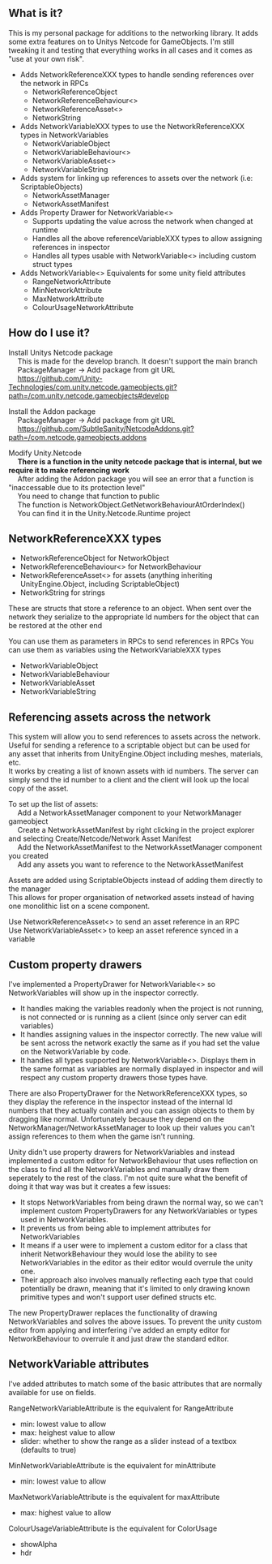 ## What is it?  
This is my personal package for additions to the networking library. It adds some extra features on to Unitys Netcode for GameObjects. I'm still tweaking it and testing that everything works in all cases and it comes as "use at your own risk".  

- Adds NetworkReferenceXXX types to handle sending references over the network in RPCs
    - NetworkReferenceObject
    - NetworkReferenceBehaviour<>
    - NetworkReferenceAsset<>
    - NetworkString
- Adds NetworkVariableXXX types to use the NetworkReferenceXXX types in NetworkVariables 
    - NetworkVariableObject
    - NetworkVariableBehaviour<>
    - NetworkVariableAsset<>
    - NetworkVariableString
- Adds system for linking up references to assets over the network (i.e: ScriptableObjects)
    - NetworkAssetManager
    - NetworkAssetManifest  
- Adds Property Drawer for NetworkVariable<> 
    - Supports updating the value across the network when changed at runtime
    - Handles all the above referenceVariableXXX types to allow assigning references in inspector
    - Handles all types usable with NetworkVariable<> including custom struct types
- Adds NetworkVariable<> Equivalents for some unity field attributes
    - RangeNetworkAttribute
    - MinNetworkAttribute
    - MaxNetworkAttribute
    - ColourUsageNetworkAttribute

## How do I use it?

Install Unitys Netcode package  
&emsp; This is made for the develop branch. It doesn't support the main branch  
&emsp; PackageManager -> Add package from git URL  
&emsp; https://github.com/Unity-Technologies/com.unity.netcode.gameobjects.git?path=/com.unity.netcode.gameobjects#develop  

Install the Addon package  
&emsp; PackageManager -> Add package from git URL  
&emsp; https://github.com/SubtleSanity/NetcodeAddons.git?path=/com.netcode.gameobjects.addons  

Modify Unity.Netcode  
&emsp; **There is a function in the unity netcode package that is internal, but we require it to make referencing work**  
&emsp; After adding the Addon package you will see an error that a function is "inaccessable due to its protection level"  
&emsp; You need to change that function to public  
&emsp; The function is NetworkObject.GetNetworkBehaviourAtOrderIndex()  
&emsp; You can find it in the Unity.Netcode.Runtime project  

## NetworkReferenceXXX types

- NetworkReferenceObject for NetworkObject
- NetworkReferenceBehaviour<> for NetworkBehaviour
- NetworkReferenceAsset<> for assets (anything inheriting UnityEngine.Object, including ScriptableObject)
- NetworkString for strings

These are structs that store a reference to an object.
When sent over the network they serialize to the appropriate Id numbers for the object that can be restored at the other end

You can use them as parameters in RPCs to send references in RPCs
You can use them as variables using the NetworkVariableXXX types
- NetworkVariableObject
- NetworkVariableBehaviour
- NetworkVariableAsset
- NetworkVariableString

## Referencing assets across the network
This system will allow you to send references to assets across the network. Useful for sending a reference to a scriptable object but can be used for any asset that inherits from UnityEngine.Object including meshes, materials, etc.  
It works by creating a list of known assets with id numbers. The server can simply send the id number to a client and the client will look up the local copy of the asset.

To set up the list of assets:  
&emsp; Add a NetworkAssetManager component to your NetworkManager gameobject  
&emsp; Create a NetworkAssetManifest by right clicking in the project explorer and selecting Create/Netcode/Network Asset Manifest  
&emsp; Add the NetworkAssetManifest to the NetworkAssetManager component you created  
&emsp; Add any assets you want to reference to the NetworkAssetManifest  

Assets are added using ScriptableObjects instead of adding them directly to the manager  
This allows for proper organisation of networked assets instead of having one monolithic list on a scene component. 

Use NetworkReferenceAsset<> to send an asset reference in an RPC    
Use NetworkVariableAsset<> to keep an asset reference synced in a variable

## Custom property drawers

I've implemented a PropertyDrawer for NetworkVariable<> so NetworkVariables will show up in the inspector correctly.  
 - It handles making the variables readonly when the project is not running, is not connected or is running as a client (since only server can edit variables)  
 - It handles assigning values in the inspector correctly. The new value will be sent across the network exactly the same as if you had set the value on the NetworkVariable by code.
 - It handles all types supported by NetworkVariable<>. Displays them in the same format as variables are normally displayed in inspector and will respect any custom property drawers those types have.

There are also PropertyDrawer for the NetworkReferenceXXX types, so they display the reference in the inspector instead of the internal Id numbers that they actually contain and you can assign objects to them by dragging like normal. Unfortunately because they depend on the NetworkManager/NetworkAssetManager to look up their values you can't assign references to them when the game isn't running.  

Unity didn't use property drawers for NetworkVariables and instead implemented a custom editor for NetworkBehaviour that uses reflection on the class to find all the NetworkVariables and manually draw them seperately to the rest of the class. I'm not quite sure what the benefit of doing it that way was but it creates a few issues:
 - It stops NetworkVariables from being drawn the normal way, so we can't implement custom PropertyDrawers for any NetworkVariables or types used in NetworkVariables. 
 - It prevents us from being able to implement attributes for NetworkVariables
 - It  means if a user were to implement a custom editor for a class that inherit NetworkBehaviour they would lose the ability to see NetworkVariables in the editor as their editor would overrule the unity one. 
 - Their approach also involves manually reflecting each type that could potentially be drawn, meaning that it's limited to only drawing known primitive types and won't support user defined structs etc.

The new PropertyDrawer replaces the functionality of drawing NetworkVariables and solves the above issues. To prevent the unity custom editor from applying and interfering i've added an empty editor for NetworkBehaviour to overrule it and just draw the standard editor.  

## NetworkVariable attributes

I've added attributes to match some of the basic attributes that are normally available for use on fields.

RangeNetworkVariableAttribute is the equivalent for RangeAttribute
- min: lowest value to allow
- max: heighest value to allow
- slider: whether to show the range as a slider instead of a textbox (defaults to true)    

MinNetworkVariableAttribute is the equivalent for minAttribute
- min: lowest value to allow

MaxNetworkVariableAttribute is the equivalent for maxAttribute
- max: highest value to allow

ColourUsageVariableAttribute is the equivalent for ColorUsage
- showAlpha
- hdr
